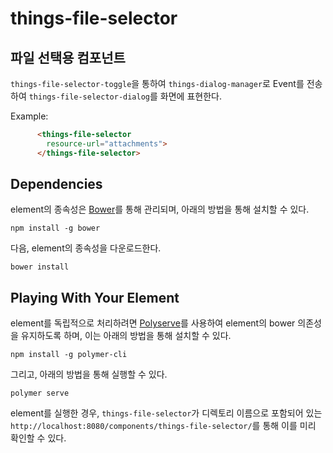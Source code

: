 # things-file-selector

## 파일 선택용 컴포넌트

`things-file-selector-toggle`을 통하여 `things-dialog-manager`로 Event를 전송하여 `things-file-selector-dialog`를 화면에 표현한다.

Example:

```html
      <things-file-selector
        resource-url="attachments">
      </things-file-selector>
```


## Dependencies

element의 종속성은 [Bower](http://bower.io/)를 통해 관리되며, 아래의 방법을 통해 설치할 수 있다.

    npm install -g bower

다음, element의 종속성을 다운로드한다.

    bower install


## Playing With Your Element

element를 독립적으로 처리하려면 [Polyserve](https://github.com/PolymerLabs/polyserve)를 사용하여 element의 bower 의존성을 유지하도록 하며, 이는 아래의 방법을 통해 설치할 수 있다.

    npm install -g polymer-cli

그리고, 아래의 방법을 통해 실행할 수 있다.

    polymer serve

element를 실행한 경우, `things-file-selector`가 디렉토리 이름으로 포함되어 있는 `http://localhost:8080/components/things-file-selector/`를 통해 이를 미리 확인할 수 있다. 
